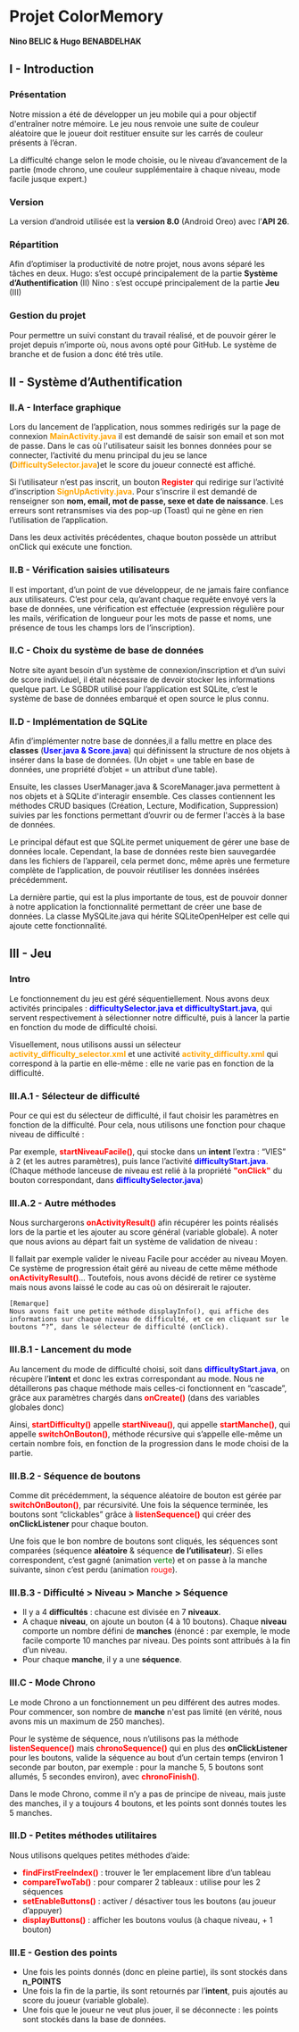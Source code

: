 # Projet ColorMemory
**Nino BELIC & Hugo BENABDELHAK**
## I - Introduction

### Présentation
Notre mission a été de développer un jeu mobile qui a pour objectif d'entraîner notre mémoire. Le jeu nous renvoie une suite de couleur aléatoire que le joueur doit restituer ensuite sur les carrés de couleur présents à l’écran. 

La difficulté change selon le mode choisie, ou le niveau d’avancement de la partie (mode chrono, une couleur supplémentaire à chaque niveau, mode facile jusque expert.)
	
### Version
La version d’android utilisée est la **version 8.0** (Android Oreo) avec l’**API 26**.


### Répartition
Afin d’optimiser la productivité de notre projet, nous avons séparé les tâches en deux. 
Hugo: s’est occupé principalement de la partie __Système d’Authentification__ (II)
Nino : s’est occupé principalement de la partie __Jeu__ (III)

### Gestion du projet
Pour permettre un suivi constant du travail réalisé, et de pouvoir gérer le projet depuis n’importe où, nous avons opté pour GitHub. Le système de branche et de fusion a donc été très utile.



## II - Système d’Authentification

### II.A - Interface graphique

Lors du lancement de l’application, nous sommes redirigés sur la page de connexion <span style="color: orange">**MainActivity.java**</span> il est demandé de saisir son email et son mot de passe. Dans le cas où l'utilisateur saisit les bonnes données pour se connecter, l’activité du menu principal du jeu se lance (<span style="color: orange">**DifficultySelector.java**</span>)et le score du joueur connecté est affiché. 

Si l’utilisateur n’est pas inscrit, un bouton <span style="color: red">**Register**</span> qui redirige sur l’activité d’inscription <span style="color: orange">**SignUpActivity.java**</span>. Pour s’inscrire il est demandé de renseigner son **nom, email, mot de passe, sexe et date de naissance**. Les erreurs sont retransmises via des pop-up (Toast) qui ne gène en rien l’utilisation de l’application.

Dans les deux activités précédentes, chaque bouton possède un attribut onClick qui exécute une fonction.

### II.B - Vérification saisies utilisateurs

Il est important, d’un point de vue développeur, de ne jamais faire confiance aux utilisateurs. C’est pour cela, qu’avant chaque requête envoyé vers la base de données, une vérification est effectuée (expression régulière pour les mails, vérification de longueur pour les mots de passe et noms, une présence de tous les champs lors de l’inscription).

### II.C - Choix du système de base de données

Notre site ayant besoin d’un système de connexion/inscription et d’un suivi de score individuel, il était nécessaire de devoir stocker les informations quelque part. Le SGBDR utilisé pour l’application est SQLite, c’est le système de base de données embarqué et open source le plus connu. 

### II.D - Implémentation de SQLite

Afin d’implémenter notre base de données,il a fallu mettre en place des **classes** (<span style="color: blue">**User.java & Score.java**</span>) qui définissent la structure de nos objets à insérer dans la base de données. (Un objet = une table en base de données, une propriété d’objet = un attribut d’une table). 

Ensuite, les classes UserManager.java & ScoreManager.java permettent à nos objets et à SQLite d'interagir ensemble. Ces classes contiennent les méthodes CRUD basiques (Création, Lecture, Modification, Suppression) suivies par les fonctions permettant d’ouvrir ou de fermer l'accès à la base de données. 

Le principal défaut est que SQLite permet uniquement de gérer une base de données locale. Cependant, la base de données reste bien sauvegardée dans les fichiers de l’appareil, cela permet donc, même après une fermeture complète de l’application, de pouvoir réutiliser les données insérées précédemment.

La dernière partie, qui est la plus importante de tous, est de pouvoir donner à notre application la fonctionnalité permettant de créer une base de données. La classe MySQLite.java qui hérite SQLiteOpenHelper est celle qui ajoute cette fonctionnalité.
 


## III - Jeu

### Intro

Le fonctionnement du jeu est géré séquentiellement. Nous avons deux activités principales : <span style="color: blue">**difficultySelector.java et difficultyStart.java**</span>, qui servent respectivement à sélectionner notre difficulté, puis à lancer la partie en fonction du mode de difficulté choisi. 

Visuellement, nous utilisons aussi un sélecteur <span style="color: orange">**activity_difficulty_selector.xml**</span> et une activité <span style="color: orange">**activity_difficulty.xml**</span> qui correspond à la partie en elle-même : elle ne varie pas en fonction de la difficulté.

### III.A.1 - Sélecteur de difficulté

Pour ce qui est du sélecteur de difficulté, il faut choisir les paramètres en fonction de la difficulté. Pour cela, nous utilisons une fonction pour chaque niveau de difficulté : 	

Par exemple, <span style="color: red">**startNiveauFacile()**</span>, qui stocke dans un **intent** l’extra : “VIES” à 2 (et les autres paramètres), puis lance l’activité <span style="color: blue">**difficultyStart.java**</span>. (Chaque méthode lanceuse de niveau est relié à la propriété <span style="color: red">**"onClick"**</span> du bouton correspondant, dans <span style="color: blue">**difficultySelector.java**</span>)


### III.A.2 - Autre méthodes

Nous surchargerons <span style="color: red">**onActivityResult()**</span> afin récupérer les points réalisés lors de la partie et les ajouter au score général (variable globale). A noter que nous avions au départ fait un système de validation de niveau :
 
Il fallait par exemple valider le niveau Facile pour accéder au niveau Moyen.
Ce système de progression était géré au niveau de cette même méthode <span style="color: red">**onActivityResult()**</span>... Toutefois, nous avons décidé de retirer ce système mais nous avons laissé le code au cas où on désirerait le rajouter.

	[Remarque]
	Nous avons fait une petite méthode displayInfo(), qui affiche des informations sur chaque niveau de difficulté, et ce en cliquant sur le boutons “?”, dans le sélecteur de difficulté (onClick).


### III.B.1 - Lancement du mode

Au lancement du mode de difficulté choisi, soit dans <span style="color: blue">**difficultyStart.java**</span>, on récupère l’**intent** et donc les extras correspondant au mode. Nous ne détaillerons pas chaque méthode mais celles-ci fonctionnent en “cascade”, grâce aux paramètres chargés dans <span style="color: red">**onCreate()**</span> (dans des variables globales donc)

Ainsi, <span style="color: red">**startDifficulty()**</span> appelle <span style="color: red">**startNiveau()**</span>, qui appelle <span style="color: red">**startManche()**</span>, qui appelle <span style="color: red">**switchOnBouton()**</span>, méthode récursive qui s’appelle elle-même un certain nombre fois, en fonction de la progression dans le mode choisi de la partie.


### III.B.2 - Séquence de boutons

Comme dit précédemment, la séquence aléatoire de bouton est gérée par <span style="color: red">**switchOnBouton()**</span>, par récursivité. Une fois la séquence terminée, les boutons sont “clickables” grâce à <span style="color: red">**listenSequence()**</span> qui créer des **onClickListener** pour chaque bouton.

Une fois que le bon nombre de boutons sont cliqués, les séquences sont comparées (séquence **aléatoire** & séquence **de l’utilisateur**). Si elles correspondent, c’est gagné (animation <span style="color: green">verte</span>) et on passe à la manche suivante, sinon c’est perdu (animation <span style="color: red">rouge</span>).


### III.B.3 - Difficulté > Niveau > Manche > Séquence

- Il y a 4 **difficultés** : chacune est divisée en 7 **niveaux**. 
- A chaque **niveau**, on ajoute un bouton (4 à 10 boutons). Chaque **niveau** comporte un nombre défini de **manches** (énoncé : par exemple, le mode facile comporte 10 manches par niveau. Des points sont attribués à la fin d’un niveau.
- Pour chaque **manche**, il y a une **séquence**.


### III.C - Mode Chrono

Le mode Chrono a un fonctionnement un peu différent des autres modes. Pour commencer, son nombre de **manche** n'est pas limité (en vérité, nous avons mis un maximum de 250 manches). 

Pour le système de séquence, nous n’utilisons pas la méthode <span style="color: red">**listenSequence()**</span> mais <span style="color: red">**chronoSequence()**</span> qui en plus des **onClickListener** pour les boutons, valide la séquence au bout d’un certain temps (environ 1 seconde par bouton, par exemple : pour la manche 5, 5 boutons sont allumés, 5 secondes environ), avec <span style="color: red">**chronoFinish()**</span>.

Dans le mode Chrono, comme il n’y a pas de principe de niveau, mais juste des manches, il y a toujours 4 boutons, et les points sont donnés toutes les 5 manches.


### III.D - Petites méthodes utilitaires
Nous utilisons quelques petites méthodes d’aide:
- <span style="color: red">**findFirstFreeIndex()**</span> : trouver le 1er emplacement libre d’un tableau
- <span style="color: red">**compareTwoTab()**</span> : pour comparer 2 tableaux : utilise pour les 2 séquences
- <span style="color: red">**setEnableButtons()**</span> : activer / désactiver tous les boutons (au joueur d’appuyer)
- <span style="color: red">**displayButtons()**</span> : afficher les boutons voulus (à chaque niveau, + 1 bouton)


### III.E - Gestion des points
- Une fois les points donnés (donc en pleine partie), ils sont stockés dans **n_POINTS**
- Une fois la fin de la partie, ils sont retournés par l’**intent**, puis ajoutés au score du joueur (variable globale).
- Une fois que le joueur ne veut plus jouer, il se déconnecte : les points sont stockés dans la base de données.

